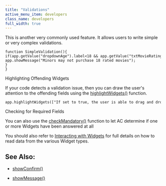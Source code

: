 ```yaml
---
title: "Validations"
active_menu_item: developers
class_name: developers
full_width: true
---
```



This is another very commonly used feature. It allows users to write simple or very complex validations.

    function SimpleValidation(){
    if(app.getValue("dropdownAge").label<18 && app.getValue("txtMovieRating")=="18") {
    app.showMessage("Minors may not purchase 18 rated movies");
    }
    }
   

Highlighting Offending Widgets

If your code detects a validation issue, then you can draw the user's attention to the offending fields using the [highlightWidgets()](../../../client-api/widget-functions/highlightwidgets.htm) function.

    app.highlightWidgets(["If set to true, the user is able to drag and drop the widget with the mouse at run timeColor", "shapeColor"], "#22ff22", 40);
   

Checking for Required Fields

You can also use the [checkMandatory()](../../../client-api/widget-functions/checkmandatory.htm) function to let AC determine if one or more Widgets have been answered at all

You should also refer to [Interacting with Widgets](../widget-reading-writing/index.htm) for full details on how to read data from the various Widget types.

## See Also:

 - [showConfirm()](../../../client-api/app-functions/showconfirm.htm)

 - [showMessage()](../../../client-api/app-functions/showmessage.htm)

